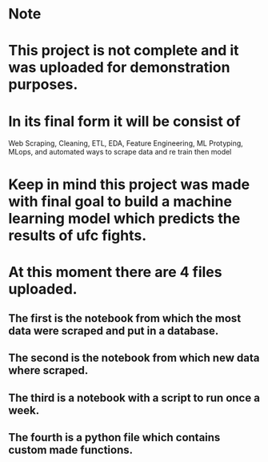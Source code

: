 # Note
# This project is not complete and it was uploaded for demonstration purposes.
# In its final form it will be consist of 
  Web Scraping, Cleaning, ETL, EDA, Feature Engineering, ML Protyping, MLops, and automated ways to scrape data and re train then model

# Keep in mind this project was made with final goal to build a machine learning model which predicts the results of ufc fights.
# 

# At this moment there are 4 files uploaded.
## The first is the notebook from which the most data were scraped and put in a database.
## The second is the notebook from which new data where scraped.
## The third is a notebook with a script to run once a week.
## The fourth is a python file which contains custom made functions.
